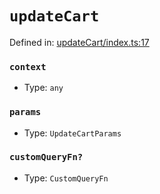 # `updateCart`

Defined in: [updateCart/index.ts:17](https://github.com/vuestorefront/vue-storefront/blob/7fab09097/packages/commercetools/api-client/src/api/updateCart/index.ts#L17)

### `context`

* Type: `any`

### `params`

* Type: `UpdateCartParams`

### `customQueryFn?`

* Type: `CustomQueryFn`
